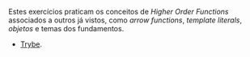 Estes exercícios praticam os conceitos de _Higher Order Functions_ associados a outros já vistos, como _arrow functions_, _template literals_, _objetos_ e temas dos fundamentos.




- [Trybe](https://app.betrybe.com/course/fundamentals/arrays-and-hof/hof-part-1).


